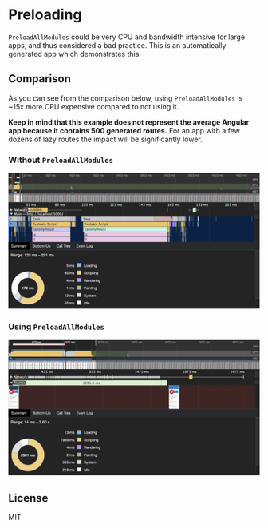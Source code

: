 # Preloading

`PreloadAllModules` could be very CPU and bandwidth intensive for large apps, and thus considered a bad practice. This is an automatically generated app which demonstrates this.

## Comparison

As you can see from the comparison below, using `PreloadAllModules` is ~15x more CPU expensive compared to not using it.

**Keep in mind that this example does not represent the average Angular app because it contains 500 generated routes.** For an app with a few dozens of lazy routes the impact will be significantly lower.

### Without `PreloadAllModules`

<a href="https://raw.githubusercontent.com/mgechev/preload-all-stress-test/master/assets/no-preload-all.png" target="_blank"><img src="https://raw.githubusercontent.com/mgechev/preload-all-stress-test/master/assets/no-preload-all.png" alt="Without PreloadAllModules"></a>

### Using `PreloadAllModules`

<a href="https://raw.githubusercontent.com/mgechev/preload-all-stress-test/master/assets/preload-all.png" target="_blank"><img src="https://raw.githubusercontent.com/mgechev/preload-all-stress-test/master/assets/preload-all.png" alt="Using PreloadAllModules"></a>

## License

MIT
